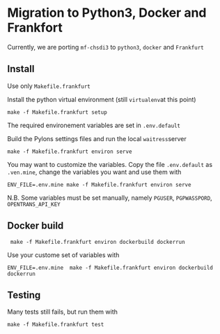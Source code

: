 Migration to Python3, Docker and Frankfort
==========================================


Currently, we are porting `mf-chsdi3` to `python3`, `docker` and `Frankfurt`

Install
-------

Use only `Makefile.frankfurt`


Install the python virtual environment (still `virtualenv`at this point)

    make -f Makefile.frankfurt setup

The required environement variables are set in `.env.default`

 
Build the Pylons settings files and run the local `waitress`server

    make -f Makefile.frankfurt environ serve
    
You may want to customize the variables. Copy the file `.env.default` as `.ven.mine`,
change the variables you want and use them with

    ENV_FILE=.env.mine make -f Makefile.frankfurt environ serve
    

N.B. Some variables must be set manually, namely `PGUSER`, `PGPWASSPORD`, `OPENTRANS_API_KEY`


Docker build
------------


     make -f Makefile.frankfurt environ dockerbuild dockerrun
     
Use your custome set of variables with

    ENV_FILE=.env.mine  make -f Makefile.frankfurt environ dockerbuild dockerrun
    

Testing
-------

Many tests still fails, but run them with

    make -f Makefile.frankfurt test
